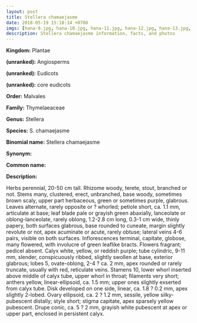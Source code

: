 ```yaml
---
layout: post
title: Stellera chamaejasme
date: 2018-05-19 15:18:14 +0700
imgs: [hana-9.jpg, hana-10.jpg, hana-11.jpg, hana-12.jpg, hana-13.jpg, hana-14.jpg, hana-15.jpg, hana-16.jpg]
description: Stellera chamaejasme information, facts, and photos
---
```

**Kingdom:** Plantae

**(unranked):** Angiosperms

**(unranked):** Eudicots

**(unranked):** core eudicots

**Order:** Malvales

**Family:** Thymelaeaceae

**Genus:** Stellera

**Species:** S. chamaejasme

**Binomial name:** Stellera chamaejasme

**Synonym:**

**Common name:**

**Description:**

Herbs perennial, 20-50 cm tall. Rhizome woody, terete, stout, branched or not. Stems many, clustered, erect, unbranched, base woody, sometimes brown scaly, upper part herbaceous, green or sometimes purple, glabrous. Leaves alternate, rarely opposite or ? whorled; petiole short, ca. 1.1 mm, articulate at base; leaf blade pale or grayish green abaxially, lanceolate or oblong-lanceolate, rarely oblong, 1.2-2.8 cm long, 0.3-1 cm wide, thinly papery, both surfaces glabrous, base rounded to cuneate, margin slightly revolute or not, apex acuminate or acute, rarely obtuse; lateral veins 4-6 pairs, visible on both surfaces. Inflorescences terminal, capitate, globose, many flowered, with involucre of green leaflike bracts. Flowers fragrant; pedicel absent. Calyx white, yellow, or reddish purple; tube cylindric, 9-11 mm, slender, conspicuously ribbed, slightly swollen at base, exterior glabrous; lobes 5, ovate-oblong, 2-4 ? ca. 2 mm, apex rounded or rarely truncate, usually with red, reticulate veins. Stamens 10, lower whorl inserted above middle of calyx tube, upper whorl in throat; filaments very short; anthers yellow, linear-ellipsoid, ca. 1.5 mm; upper ones slightly exserted from calyx tube. Disk developed on one side, linear, ca. 1.8 ? 0.2 mm, apex slightly 2-lobed. Ovary ellipsoid, ca. 2 ? 1.2 mm, sessile, yellow silky-pubescent distally; style short; stigma capitate, apex sparsely yellow pubescent. Drupe conic, ca. 5 ? 2 mm, grayish white pubescent at apex or upper part, enclosed in persistent calyx.